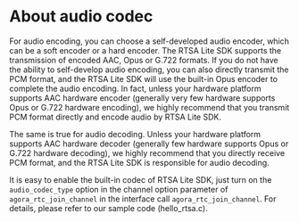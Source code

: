 # About audio codec

For audio encoding, you can choose a self-developed audio encoder, which can be a soft encoder or a hard encoder. The RTSA Lite SDK supports the transmission of encoded AAC, Opus or G.722 formats. If you do not have the ability to self-develop audio encoding, you can also directly transmit the PCM format, and the RTSA Lite SDK will use the built-in Opus encoder to complete the audio encoding. In fact, unless your hardware platform supports AAC hardware encoder (generally very few hardware supports Opus or G.722 hardware encoding), we highly recommend that you transmit PCM format directly and encode audio by RTSA Lite SDK.

The same is true for audio decoding. Unless your hardware platform supports AAC hardware decoder (generally few hardware supports Opus or G.722 hardware decoding), we highly recommend that you directly receive PCM format, and the RTSA Lite SDK is responsible for audio decoding.

It is easy to enable the built-in codec of RTSA Lite SDK, just turn on the `audio_codec_type` option in the channel option parameter of `agora_rtc_join_channel` in the interface call `agora_rtc_join_channel`. For details, please refer to our sample code (hello_rtsa.c).